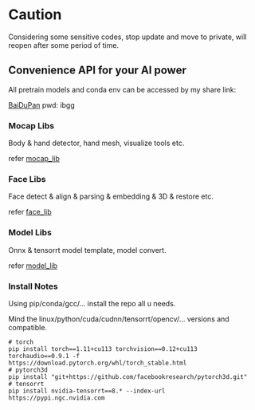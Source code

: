 # Caution
Considering some sensitive codes, stop update and move to private, will reopen after some period of time.

## Convenience API for your AI power

All pretrain models and conda env can be accessed by my share link:

[BaiDuPan](https://pan.baidu.com/s/18MegZnMQn1oQR1jJPpWJxQ) pwd: ibgg

### Mocap Libs

Body & hand detector, hand mesh, visualize tools etc.

refer [mocap_lib](./mocap_lib)

### Face Libs

Face detect & align & parsing & embedding & 3D & restore etc.

refer [face_lib](./face_lib)

### Model Libs

Onnx & tensorrt model template, model convert.

refer [model_lib](./model_lib)

### Install Notes

Using pip/conda/gcc/... install the repo all u needs.

Mind the linux/python/cuda/cudnn/tensorrt/opencv/... versions and compatible.

```shell
# torch
pip install torch==1.11+cu113 torchvision==0.12+cu113 torchaudio==0.9.1 -f https://download.pytorch.org/whl/torch_stable.html
# pytorch3d
pip install "git+https://github.com/facebookresearch/pytorch3d.git"
# tensorrt
pip install nvidia-tensorrt==8.* --index-url https://pypi.ngc.nvidia.com
```
